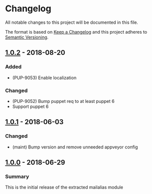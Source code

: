 # Changelog

All notable changes to this project will be documented in this file.

The format is based on [Keep a Changelog](http://keepachangelog.com/en/1.0.0/) and this project adheres to [Semantic Versioning](http://semver.org).

## [1.0.2] - 2018-08-20
### Added
- (PUP-9053) Enable localization
### Changed
- (PUP-9052) Bump puppet req to at least puppet 6
- Support puppet 6

## [1.0.1] - 2018-06-03
### Changed
- (maint) Bump version and remove unneeded appveyor config

## [1.0.0] - 2018-06-29
### Summary
This is the initial release of the extracted mailalias module

[1.0.2]: https://github.com/puppetlabs/puppetlabs-macdslocal_core/compare/1.0.1...1.0.2
[1.0.1]: https://github.com/puppetlabs/puppetlabs-macdslocal_core/compare/1.0.0...1.0.1
[1.0.0]: https://github.com/puppetlabs/puppetlabs-macdslocal_core/releases/tag/1.0.0
